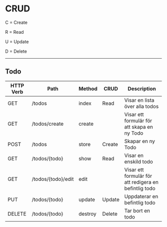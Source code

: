 # CRUD

C = Create

R = Read

U = Update

D = Delete

---

## Todo

| HTTP Verb | Path                | Method  | CRUD   | Description                                             |
| --------- | ------------------- | ------- | ------ | ------------------------------------------------------- |
| GET       | /todos              | index   | Read   | Visar en lista över alla todos                          |
| GET       | /todos/create       | create  |        | Visar ett formulär för att skapa en ny Todo             |
| POST      | /todos              | store   | Create | Skapar en ny Todo                                       |
| GET       | /todos/{todo}       | show    | Read   | Visar en enskild todo                                   |
| GET       | /todos/{todo}/edit  | edit    |        | Visar ett formulär för att redigera en befintlig todo   |
| PUT       | /todos/{todo}       | update  | Update | Uppdaterar en befintlig todo                            |
| DELETE    | /todos/{todo}       | destroy | Delete | Tar bort en todo                                        |
